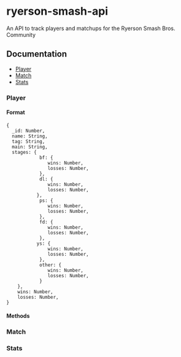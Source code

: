 # ryerson-smash-api
An API to track players and matchups for the Ryerson Smash Bros. Community

## Documentation

* [Player](#player)
* [Match](#match)
* [Stats](stats)


### Player

#### Format

```
{
  _id: Number,
  name: String,
  tag: String,
  main: String,
  stages: {
            bf: {
               wins: Number,
               losses: Number,
            },
            dl: {
               wins: Number,
               losses: Number,
           },
            ps: {
               wins: Number,
               losses: Number,
            },
            fd: {
               wins: Number,
               losses: Number,
            },
           ys: {
               wins: Number,
               losses: Number,
            },
            other: {
               wins: Number,
               losses: Number,
            }
    },
    wins: Number,
    losses: Number,
}
```

#### Methods

### Match

### Stats
